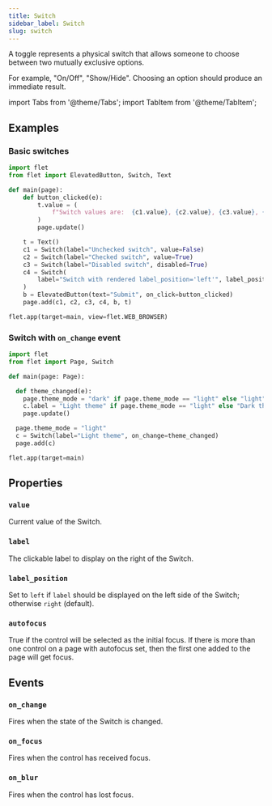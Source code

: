 ```yaml
---
title: Switch
sidebar_label: Switch
slug: switch
---
```


A toggle represents a physical switch that allows someone to choose between two mutually exclusive options.

For example, "On/Off", "Show/Hide". Choosing an option should produce an immediate result.

import Tabs from '@theme/Tabs';
import TabItem from '@theme/TabItem';

## Examples

### Basic switches

<Tabs groupId="language">
  <TabItem value="python" label="Python" default>

```python
import flet
from flet import ElevatedButton, Switch, Text

def main(page):
    def button_clicked(e):
        t.value = (
            f"Switch values are:  {c1.value}, {c2.value}, {c3.value}, {c4.value}."
        )
        page.update()

    t = Text()
    c1 = Switch(label="Unchecked switch", value=False)
    c2 = Switch(label="Checked switch", value=True)
    c3 = Switch(label="Disabled switch", disabled=True)
    c4 = Switch(
        label="Switch with rendered label_position='left'", label_position="left"
    )
    b = ElevatedButton(text="Submit", on_click=button_clicked)
    page.add(c1, c2, c3, c4, b, t)

flet.app(target=main, view=flet.WEB_BROWSER)
```
  </TabItem>
</Tabs>


### Switch with `on_change` event

<Tabs groupId="language">
  <TabItem value="python" label="Python" default>

```python
import flet
from flet import Page, Switch

def main(page: Page):

  def theme_changed(e):
    page.theme_mode = "dark" if page.theme_mode == "light" else "light"
    c.label = "Light theme" if page.theme_mode == "light" else "Dark theme"
    page.update()

  page.theme_mode = "light"
  c = Switch(label="Light theme", on_change=theme_changed)
  page.add(c)

flet.app(target=main)
```
  </TabItem>
</Tabs>

## Properties

### `value`

Current value of the Switch.

### `label`

The clickable label to display on the right of the Switch.

### `label_position`

Set to `left` if `label` should be displayed on the left side of the Switch; otherwise `right` (default).

### `autofocus`

True if the control will be selected as the initial focus. If there is more than one control on a page with autofocus set, then the first one added to the page will get focus.

## Events

### `on_change`

Fires when the state of the Switch is changed.

### `on_focus`

Fires when the control has received focus.

### `on_blur`

Fires when the control has lost focus.